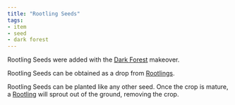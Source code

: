 ```yaml
---
title: "Rootling Seeds"
tags:
- item
- seed
- dark forest
---
```


Rootling Seeds were added with the [Dark Forest](notes/makeover/dark_forest) makeover.

Rootling Seeds can be obtained as a drop from [Rootlings](notes/mob/rootling).

Rootling Seeds can be planted like any other seed. Once the crop is mature, a [Rootling](notes/mob/rootling) will sprout out of the ground, removing the crop.

